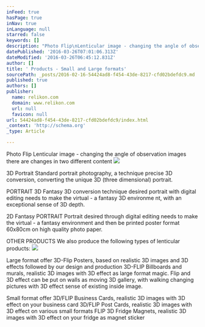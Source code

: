 ```yaml
---
inFeed: true
hasPage: true
inNav: true
inLanguage: null
starred: false
keywords: []
description: "Photo Flip\nLenticular image - changing the angle of observation images there are changes in two different content\_"
datePublished: '2016-03-26T07:01:06.313Z'
dateModified: '2016-03-26T06:45:12.831Z'
author: []
title: ' Products - Small and Large formats'
sourcePath: _posts/2016-02-16-54424ad8-f454-43de-8217-cfd02bdefdc9.md
published: true
authors: []
publisher:
  name: relikon.com
  domain: www.relikon.com
  url: null
  favicon: null
url: 54424ad8-f454-43de-8217-cfd02bdefdc9/index.html
_context: 'http://schema.org'
_type: Article

---
```

Photo Flip
Lenticular image - changing the angle of observation images there are changes in two different content ![](https://the-grid-user-content.s3-us-west-2.amazonaws.com/cdd790f7-7a59-4535-8c09-8a673949b68d.jpg)

3D Portrait
Standard portrait photography, a technique precise 3D conversion, converting the unique 3D (three dimensional) portrait. 

PORTRAIT 3D Fantasy
3D conversion technique desired portrait with digital editing needs to make the virtual - a fantasy 3D environme nt, with an exceptional sense of 3D depth. 

2D Fantasy PORTRAIT
Portrait desired through digital editing needs to make the virtual - a fantasy environment and then be printed poster format 60x80cm on high quality photo paper. 

OTHER PRODUCTS
We also produce the following types of lenticular products: ![](https://the-grid-user-content.s3-us-west-2.amazonaws.com/7c2649ee-c28f-4a66-a205-9c42725deb7a.jpg)

Large format offer
3D-Flip Posters, based on realistic 3D images and 3D effects followed by our design and production
3D-FLIP Billboards and murals, realistic 3D images with 3D effect as large format magic. Flip and 3D effect can be put on walls as moving 3D gallery, with walking changing pictures with 3D effect sense of existing inside image. 

Small format offer
3D/FLIP Business Cards, realistic 3D images with 3D effect on your business card
3D/FLIP Post Cards, realistic 3D images with 3D effect on various small formats
FLIP 3D Fridge Magnets, realistic 3D images with 3D effect on your fridge as magnet sticker